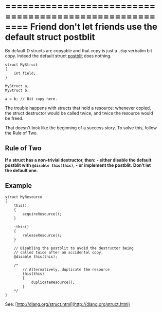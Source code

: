 ========================================================
Friend don't let friends use the default struct postblit
========================================================

By default D structs are copyable and that copy is just a `.dup` verbatim bit copy.
Indeed the default struct [postblit](http://dlang.org/struct.html) does nothing.

```
struct MyStruct
{
    int field;
}

MyStruct a;
MyStruct b;

a = b; // Bit copy here.
```

The trouble happens with structs that hold a resource: whenever copied, the struct destructor would be called twice, and twice the resource would be freed.

That doesn't look like the beginning of a success story. To solve this, follow the Rule of Two.


## Rule of Two

**If a struct has a non-trivial destructor, then:**
**- either disable the default postblit with `@disable this(this)`**,
**- or implement the postblit.**
**Don't let the default one.**


## Example

```
struct MyResource
{
    this()
    {
        acquireResource();
    }

    ~this()
    {
        releaseResource();
    }

    // Disabling the postblit to avoid the destructor being
    // called twice after an accidental copy.
    @disable this(this);

    /*
        // Alternatively, duplicate the resource
        this(this)
        {
            duplicateResource();
        }
    */
}

```



See: [http://dlang.org/struct.html](http://dlang.org/struct.html)

